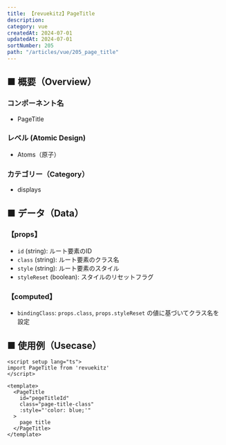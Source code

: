 ```yaml
---
title: 【revuekitz】PageTitle
description:
category: vue
createdAt: 2024-07-01
updatedAt: 2024-07-01
sortNumber: 205
path: "/articles/vue/205_page_title"
---
```


<nuxt-content-wrapper>

## ■ 概要（Overview）
### コンポーネント名
- PageTitle

### レベル (Atomic Design)
-  Atoms（原子）

### カテゴリー（Category）
- displays

## ■ データ（Data）

### 【props】
- `id` (string): ルート要素のID
- `class` (string): ルート要素のクラス名
- `style` (string): ルート要素のスタイル
- `styleReset` (boolean): スタイルのリセットフラグ

### 【computed】
- `bindingClass`: `props.class`, `props.styleReset` の値に基づいてクラス名を設定

## ■ 使用例（Usecase）
```vue
<script setup lang="ts">
import PageTitle from 'revuekitz'
</script>

<template>
  <PageTitle
    id="pegeTitleId"
    class="page-title-class"
    :style="'color: blue;'"
  >
    page title
  </PageTitle>
</template>

```

</nuxt-content-wrapper>